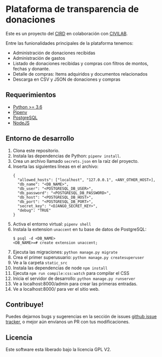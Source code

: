 # Plataforma de transparencia de donaciones

Este es un proyecto del [CIRD](https://cird.org.py) en colaboración con [CIVILAB](https://civilab.org.py).

Entre las funionalidades principales de la plataforma tenemos:

- Administración de donaciones recibidas
- Administración de gastos
- Listado de donaciones recibidas y compras con filtros de montos, fechas y donante.
- Detalle de compras: Items adquiridos y documentos relacionados
- Descarga en CSV y JSON de donaciones  y compras
 

## Requerimientos
  - [Python >= 3.6](https://www.python.org/)
  - [Pipenv](https://github.com/pypa/pipenv)
  - [PostgreSQL](https://www.postgresql.org/)
  - [NodeJS](https://nodejs.org)

## Entorno de desarrollo
1. Clona este repositorio.
2. Instala las dependencias de Python: `pipenv install`.
3. Crea un archivo llamado `secrets.json` en la raíz del proyecto.
4. Inserta las siguientes líneas en el archivo:
    ````
   {
      "allowed_hosts": ["localhost", "127.0.0.1", <ANY_OTHER_HOST>],
      "db_name": "<DB_NAME>",
      "db_user": "<POSTGRESQL_DB_USER>",
      "db_password": "<POSTGRESQL_DB_PASSWORD>",
      "db_host": "<POSTGRESQL_DB_HOST>",
      "db_port": "<POSTGRESQL_DB_PORT>",
      "secret_key": "<DJANGO_SECRET_KEY>",
      "debug": "TRUE"
    }
5. Activa el entorno virtual: `pipenv shell`
6. Instala la extension `unaccent` en tu base de datos de PostgreSQL:
    ````
   $ psql -d <DB_NAME>
   <DB_NAME>=# create extension unaccent;
7. Ejecuta las migraciones: `python manage.py migrate`
8. Crea el primer superusuario: `python manage.py createsuperuser`
9. Ve a la carpeta `static_src`
10. Instala las dependencias de node `npm install`
11. Ejecuta `npm run compile:css:watch` para compilar el CSS
8. Inicia el servidor de desarrollo: `python manage.py runserver`
9. Ve a localhost:8000/admin para crear las primeras entradas. 
10. Ve a localhost:8000/ para ver el sitio web.


## Contribuye!

Puedes dejarnos bugs y sugerencias en la sección de issues [github issue tracker](http://github.com/xxx),
o mejor aún envíanos un PR con tus modificaciones. 

## Licencia

Este software esta liberado bajo la licencia  GPL V2.
